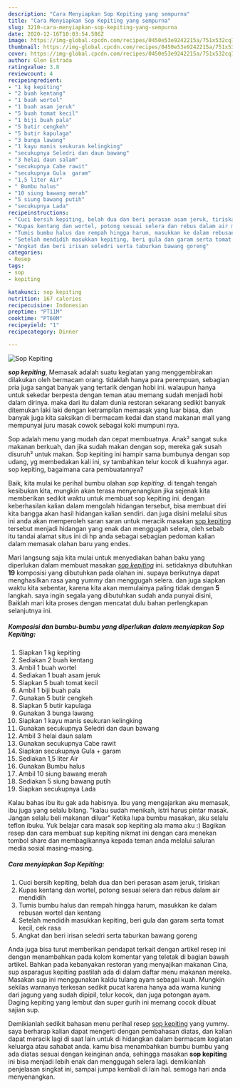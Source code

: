 ```yaml
---
description: "Cara Menyiapkan Sop Kepiting yang sempurna"
title: "Cara Menyiapkan Sop Kepiting yang sempurna"
slug: 3210-cara-menyiapkan-sop-kepiting-yang-sempurna
date: 2020-12-16T10:03:54.586Z
image: https://img-global.cpcdn.com/recipes/0450e53e9242215a/751x532cq70/sop-kepiting-foto-resep-utama.jpg
thumbnail: https://img-global.cpcdn.com/recipes/0450e53e9242215a/751x532cq70/sop-kepiting-foto-resep-utama.jpg
cover: https://img-global.cpcdn.com/recipes/0450e53e9242215a/751x532cq70/sop-kepiting-foto-resep-utama.jpg
author: Glen Estrada
ratingvalue: 3.8
reviewcount: 4
recipeingredient:
- "1 kg kepiting"
- "2 buah kentang"
- "1 buah wortel"
- "1 buah asam jeruk"
- "5 buah tomat kecil"
- "1 biji buah pala"
- "5 butir cengkeh"
- "5 butir kapulaga"
- "3 bunga lawang"
- "1 kayu manis seukuran kelingking"
- "secukupnya Seledri dan daun bawang"
- "3 helai daun salam"
- "secukupnya Cabe rawit"
- "secukupnya Gula  garam"
- "1,5 liter Air"
- " Bumbu halus"
- "10 siung bawang merah"
- "5 siung bawang putih"
- "secukupnya Lada"
recipeinstructions:
- "Cuci bersih kepiting, belah dua dan beri perasan asam jeruk, tiriskan"
- "Kupas kentang dan wortel, potong sesuai selera dan rebus dalam air mendidih"
- "Tumis bumbu halus dan rempah hingga harum, masukkan ke dalam rebusan wortel dan kentang"
- "Setelah mendidih masukkan kepiting, beri gula dan garam serta tomat kecil, cek rasa"
- "Angkat dan beri irisan seledri serta taburkan bawang goreng"
categories:
- Resep
tags:
- sop
- kepiting

katakunci: sop kepiting 
nutrition: 167 calories
recipecuisine: Indonesian
preptime: "PT11M"
cooktime: "PT60M"
recipeyield: "1"
recipecategory: Dinner

---
```



![Sop Kepiting](https://img-global.cpcdn.com/recipes/0450e53e9242215a/751x532cq70/sop-kepiting-foto-resep-utama.jpg)

<b><i>sop kepiting</i></b>, Memasak adalah suatu kegiatan yang menggembirakan dilakukan oleh bermacam orang. tidaklah hanya para perempuan, sebagian pria juga sangat banyak yang tertarik dengan hobi ini. walaupun hanya untuk sekedar berpesta dengan teman atau memang sudah menjadi hobi dalam dirinya. maka dari itu dalam dunia restoran sekarang sedikit banyak ditemukan laki laki dengan ketrampilan memasak yang luar biasa, dan banyak juga kita saksikan di bermacam kedai dan stand makanan mall yang mempunyai juru masak cowok sebagai koki mumpuni nya.

Sop adalah menu yang mudah dan cepat membuatnya. Anak² sangat suka makanan berkuah, dan jika sudah makan dengan sop, mereka gak susah disuruh² untuk makan. Sop kepiting ini hampir sama bumbunya dengan sop udang, yg membedakan kali ini, sy tambahkan telur kocok di kuahnya agar. sop kepiting, bagaimana cara pembuatannya?

Baik, kita mulai ke perihal bumbu olahan <i>sop kepiting</i>. di tengah tengah kesibukan kita, mungkin akan terasa menyenangkan jika sejenak kita memberikan sedikit waktu untuk membuat sop kepiting ini. dengan keberhasilan kalian dalam mengolah hidangan tersebut, bisa membuat diri kita bangga akan hasil hidangan kalian sendiri. dan juga disini melalui situs ini anda akan memperoleh saran saran untuk meracik masakan <u>sop kepiting</u> tersebut menjadi hidangan yang enak dan menggugah selera, oleh sebab itu tandai alamat situs ini di hp anda sebagai sebagian pedoman kalian dalam memasak olahan baru yang endes.


Mari langsung saja kita mulai untuk menyediakan bahan baku yang diperlukan dalam membuat masakan <u><i>sop kepiting</i></u> ini. setidaknya dibutuhkan <b>19</b> komposisi yang dibutuhkan pada olahan ini. supaya berikutnya dapat menghasilkan rasa yang yummy dan menggugah selera. dan juga siapkan waktu kita sebentar, karena kita akan memulainya paling tidak dengan <b>5</b> langkah. saya ingin segala yang dibutuhkan sudah anda punyai disini, Baiklah mari kita proses dengan mencatat dulu bahan perlengkapan selanjutnya ini.

<!--inarticleads1-->

##### Komposisi dan bumbu-bumbu yang diperlukan dalam menyiapkan Sop Kepiting:

1. Siapkan 1 kg kepiting
1. Sediakan 2 buah kentang
1. Ambil 1 buah wortel
1. Sediakan 1 buah asam jeruk
1. Siapkan 5 buah tomat kecil
1. Ambil 1 biji buah pala
1. Gunakan 5 butir cengkeh
1. Siapkan 5 butir kapulaga
1. Gunakan 3 bunga lawang
1. Siapkan 1 kayu manis seukuran kelingking
1. Gunakan secukupnya Seledri dan daun bawang
1. Ambil 3 helai daun salam
1. Gunakan secukupnya Cabe rawit
1. Siapkan secukupnya Gula + garam
1. Sediakan 1,5 liter Air
1. Gunakan  Bumbu halus
1. Ambil 10 siung bawang merah
1. Sediakan 5 siung bawang putih
1. Siapkan secukupnya Lada


Kalau bahas ibu itu gak ada habisnya. Ibu yang mengajarkan aku memasak, ibu juga yang selalu bilang. &#34;kalau sudah menikah, istri harus pintar masak. Jangan selalu beli makanan diluar&#34; Ketika lupa bumbu masakan, aku selalu teflon ibuku. Yuk belajar cara masak sop kepiting ala mama aku :) Bagikan resep dan cara membuat sup kepiting nikmat ini dengan cara menekan tombol share dan membagikannya kepada teman anda melalui saluran media sosial masing-masing. 

<!--inarticleads2-->

##### Cara menyiapkan Sop Kepiting:

1. Cuci bersih kepiting, belah dua dan beri perasan asam jeruk, tiriskan
1. Kupas kentang dan wortel, potong sesuai selera dan rebus dalam air mendidih
1. Tumis bumbu halus dan rempah hingga harum, masukkan ke dalam rebusan wortel dan kentang
1. Setelah mendidih masukkan kepiting, beri gula dan garam serta tomat kecil, cek rasa
1. Angkat dan beri irisan seledri serta taburkan bawang goreng


Anda juga bisa turut memberikan pendapat terkait dengan artikel resep ini dengan menambahkan pada kolom komentar yang teletak di bagian bawah artikel. Bahkan pada kebanyakan restoran yang menyajikan makanan Cina, sup asparagus kepiting pastilah ada di dalam daftar menu makanan mereka. Masakan sup ini menggunakan kaldu tulang ayam sebagai kuah. Mungkin sekilas warnanya terkesan sedikit pucat karena hanya ada warna kuning dari jagung yang sudah dipipil, telur kocok, dan juga potongan ayam. Daging kepiting yang lembut dan super gurih ini memang cocok dibuat sajian sup. 

Demikianlah sedikit bahasan menu perihal resep <u>sop kepiting</u> yang yummy. saya berharap kalian dapat mengerti dengan pembahasan diatas, dan kalian dapat meracik lagi di saat lain untuk di hidangkan dalam bermacam kegiatan keluarga atau sahabat anda. kamu bisa menambahkan bumbu bumbu yang ada diatas sesuai dengan keinginan anda, sehingga masakan <b>sop kepiting</b> ini bisa menjadi lebih enak dan menggugah selera lagi. demikianlah penjelasan singkat ini, sampai jumpa kembali di lain hal. semoga hari anda menyenangkan.

